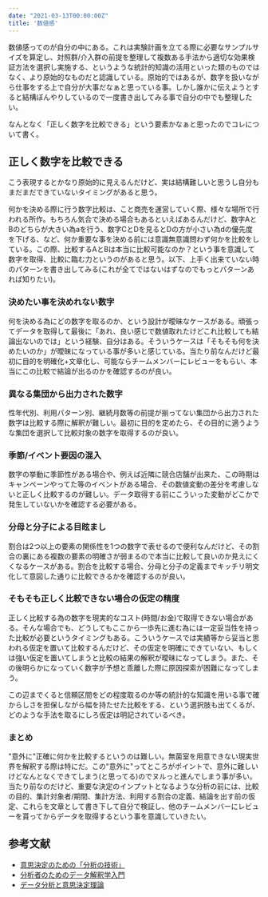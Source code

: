 ```yaml
---
date: "2021-03-13T00:00:00Z"
title: '数値感'
---
```


数値感ってのが自分の中にある。これは実験計画を立てる際に必要なサンプルサイズを算定し、対照群/介入群の前提を整理して複数ある手法から適切な効果検証方法を選択し実施する、というような統計的知識の活用といった類のものではなく、より原始的なものだと認識している。原始的ではあるが、数字を扱いながら仕事をする上で自分が大事だなぁと思っている事。しかし誰かに伝えようとすると結構ぼんやりしているので一度書き出してみる事で自分の中でも整理したい。

なんとなく「正しく数字を比較できる」という要素かなぁと思ったのでコレについて書く。

## 正しく数字を比較できる

こう表現するとかなり原始的に見えるんだけど、実は結構難しいと思うし自分もまだまだできていないタイミングがあると思う。

何かを決める際に行う数字比較は、こと商売を運営していく際、様々な場所で行われる所作。もちろん気合で決める場合もあるといえばあるんだけど、数字AとBのどちらが大きい為aを行う、数字CとDを見るとDの方が小さい為dの優先度を下げる、など、何か重要な事を決める前には意識無意識問わず何かを比較をしている。この際、比較するAとBは本当に比較可能なのか？という事を意識して数字を取得、比較に臨む力というのがあると思う。以下、上手く出来ていない時のパターンを書き出してみる(これが全てではないはずなのでもっとパターンあれば知りたい)。

### 決めたい事を決めれない数字

何を決める為にどの数字を取るのか、という設計が曖昧なケースがある。頑張ってデータを取得して最後に「あれ、良い感じで数値取れたけどこれ比較しても結論出ないのでは」という経験、自分はある。そういうケースは「そもそも何を決めたいのか」が曖昧になっている事が多いと感じている。当たり前なんだけど最初に目的を明確化+文章化し、可能ならチームメンバーにレビューをもらい、本当にこの比較で結論が出るのかを確認するのが良い。

### 異なる集団から出力された数字

性年代別、利用パターン別、継続月数等の前提が揃ってない集団から出力された数字は比較する際に解釈が難しい。最初に目的を定めたら、その目的に適うような集団を選択して比較対象の数字を取得するのが良い。

### 季節/イベント要因の混入

数字の挙動に季節性がある場合や、例えば近隣に競合店舗が出来た、この時期はキャンペーンやってた等のイベントがある場合、その数値変動の差分を考慮しないと正しく比較するのが難しい。データ取得する前にこういった変動がどこかで発生していないかを確認する必要がある。

### 分母と分子による目眩まし

割合は2つ以上の要素の関係性を1つの数字で表せるので便利なんだけど、その割合の裏にある複数の要素の明確さが弱まるので本当に比較して良いのか見えにくくなるケースがある。割合を比較する場合、分母と分子の定義までキッチリ明文化して意図した通りに比較できるかを確認するのが良い。

### そもそも正しく比較できない場合の仮定の精度

正しく比較する為の数字を現実的なコスト(時間/お金)で取得できない場合がある。そんな場合でも、どうしてもここから一歩先に進む為には一定妥当性を持った比較が必要というタイミングもある。こういうケースでは実績等から妥当と思われる仮定を置いて比較するんだけど、その仮定を明確にできていない、もしくは強い仮定を置いてしまうと比較の結果の解釈が曖昧になってしまう。また、その後明らかになっていく数字が予想と乖離した際に原因探索が困難になってしまう。

この辺までくると信頼区間をどの程度取るのか等の統計的な知識を用いる事で確からしさを担保しながら幅を持たせた比較をする、という選択肢も出てくるが、どのような手法を取るにしろ仮定は明記されているべき。

### まとめ

"意外に"正確に何かを比較するというのは難しい。無菌室を用意できない現実世界を解釈する際は特にだ。この"意外に"ってところがポイントで、意外に難しいけどなんとなくできてしまう(と思ってる)のでヌルっと進んでしまう事が多い。当たり前なのだけど、重要な決定のインプットとなるような分析の前には、比較の目的、集計対象者/期間、集計方法、利用する割合の定義、結論を出す前の仮定、これらを文章として書き下して自分で検証し、他のチームメンバーにレビューを貰ってからデータを取得するという事を意識していきたい。

## 参考文献

- [意思決定のための「分析の技術」](https://www.amazon.co.jp/gp/product/B00EE12UYA/)
- [分析者のためのデータ解釈学入門](https://www.amazon.co.jp/gp/product/B08Q7RN6XL/)
- [データ分析と意思決定理論](https://www.amazon.co.jp/gp/product/B08DR77XXK/)
